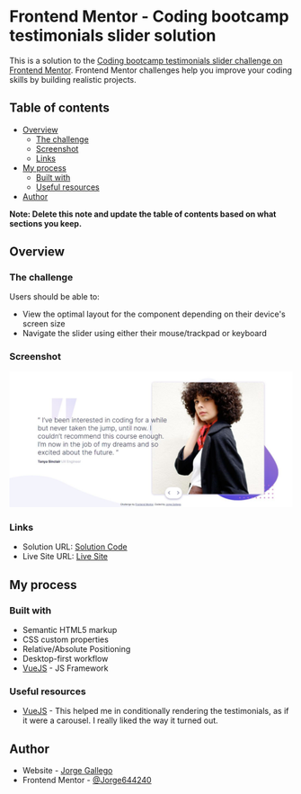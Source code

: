 # Frontend Mentor - Coding bootcamp testimonials slider solution

This is a solution to the [Coding bootcamp testimonials slider challenge on Frontend Mentor](https://www.frontendmentor.io/challenges/coding-bootcamp-testimonials-slider-4FNyLA8JL). Frontend Mentor challenges help you improve your coding skills by building realistic projects. 

## Table of contents

- [Overview](#overview)
  - [The challenge](#the-challenge)
  - [Screenshot](#screenshot)
  - [Links](#links)
- [My process](#my-process)
  - [Built with](#built-with)
  - [Useful resources](#useful-resources)
- [Author](#author)

**Note: Delete this note and update the table of contents based on what sections you keep.**

## Overview

### The challenge

Users should be able to:

- View the optimal layout for the component depending on their device's screen size
- Navigate the slider using either their mouse/trackpad or keyboard

### Screenshot

![](./screenshot.jpg)

### Links

- Solution URL: [Solution Code](https://github.com/Jorge644240/Coding-bootcamp-testimonials)
- Live Site URL: [Live Site](https://jorge644240.github.io/Coding-bootcamp-testimonials)

## My process

### Built with

- Semantic HTML5 markup
- CSS custom properties
- Relative/Absolute Positioning
- Desktop-first workflow
- [VueJS](https://v3.vuejs.org/) - JS Framework

### Useful resources

- [VueJS](https://v3.vuejs.org) - This helped me in conditionally rendering the testimonials, as if it were a carousel. I really liked the way it turned out.

## Author

- Website - [Jorge Gallego](https://jorge644240.github.io/CV)
- Frontend Mentor - [@Jorge644240](https://www.frontendmentor.io/profile/Jorge644240)